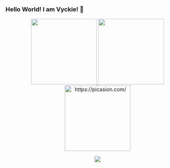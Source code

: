 ### Hello World! I am Vyckie! 👋
<div align="center">
  <a href="https://github.com/Vyckie">
  <img height="180em" src="https://github-readme-stats.vercel.app/api?username=vyckie&show_icons=true&theme=dracula&include_all_commits=true&count_private=true"/>
  <img height="180em" src="https://github-readme-stats.vercel.app/api/top-langs/?username=vyckie&layout=compact&langs_count=7&theme=dracula"/>
</div>

  
  
  <div align="center">
  <a href="https://picasion.com/"><img src="https://i.picasion.com/pic92/4ad270e9e989b1c9e330bd9925b2f503.gif" width="180" height="180" border="0" alt="https://picasion.com/" /></a><br /><a href="https://picasion.com/"></a>
  
   <a href="https://www.linkedin.com/in/vyckie-s-3b3045211/" target="_blank"><img src="https://img.shields.io/badge/-LinkedIn-%230077B5?style=for-the-badge&logo=linkedin&logoColor=white" target="_blank"></a> 
  </div>
<!--
**Vyckie/Vyckie** is a ✨ _special_ ✨ repository because its `README.md` (this file) appears on your GitHub profile.

Here are some ideas to get you started:

- 🔭 I’m currently working on ...
- 🌱 I’m currently learning ...
- 👯 I’m looking to collaborate on ...
- 🤔 I’m looking for help with ...
- 💬 Ask me about ...
- 📫 How to reach me: ...
- 😄 Pronouns: ...
- ⚡ Fun fact: ...
-->
